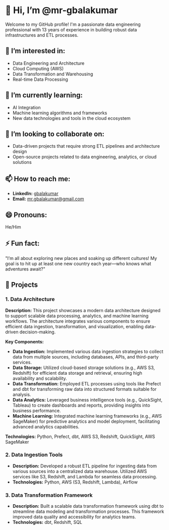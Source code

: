 # 👋 Hi, I’m @mr-gbalakumar

Welcome to my GitHub profile! I'm a passionate data engineering professional with 13 years of experience in building robust data infrastructures and ETL processes. 

## 👀 I’m interested in:
- Data Engineering and Architecture
- Cloud Computing (AWS)
- Data Transformation and Warehousing
- Real-time Data Processing

## 🌱 I’m currently learning:
- AI Integration
- Machine learning algorithms and frameworks
- New data technologies and tools in the cloud ecosystem

## 💞️ I’m looking to collaborate on:
- Data-driven projects that require strong ETL pipelines and architecture design
- Open-source projects related to data engineering, analytics, or cloud solutions

## 📫 How to reach me:
- **LinkedIn:** [gbalakumar](https://www.linkedin.com/in/gbalakumar)
- **Email:** mr.gbalakumar@gmail.com

## 😄 Pronouns:
He/Him

## ⚡ Fun fact:
"I’m all about exploring new places and soaking up different cultures! My goal is to hit up at least one new country each year—who knows what adventures await?"

## 💼 Projects

### 1. **Data Architecture**

  **Description:** This project showcases a modern data architecture designed to support scalable data processing, analytics, and machine learning workflows. The architecture integrates various components to ensure efficient data ingestion, transformation, and visualization, enabling data-driven decision-making.
  
  **Key Components:**
  - **Data Ingestion:** Implemented various data ingestion strategies to collect data from multiple sources, including databases, APIs, and third-party services.
  - **Data Storage:** Utilized cloud-based storage solutions (e.g., AWS S3, Redshift) for efficient data storage and retrieval, ensuring high availability and scalability.
  - **Data Transformation:** Employed ETL processes using tools like Prefect and dbt for transforming raw data into structured formats suitable for analysis.
  - **Data Analytics:** Leveraged business intelligence tools (e.g., QuickSight, Tableau) to create dashboards and reports, providing insights into business performance.
  - **Machine Learning:** Integrated machine learning frameworks (e.g., AWS SageMaker) for predictive analytics and model deployment, facilitating advanced analytics capabilities.
  
  **Technologies:** Python, Prefect, dbt, AWS S3, Redshift, QuickSight, AWS SageMaker
  

### 2. **Data Ingestion Tools**
   - **Description:** Developed a robust ETL pipeline for ingesting data from various sources into a centralized data warehouse. Utilized AWS services like S3, Redshift, and Lambda for seamless data processing.
   - **Technologies:** Python, AWS (S3, Redshift, Lambda), Airflow

### 3. **Data Transformation Framework**
   - **Description:** Built a scalable data transformation framework using dbt to streamline data modeling and transformation processes. This framework improved data quality and accessibility for analytics teams.
   - **Technologies:** dbt, Redshift, SQL


<!---
mr-gbalakumar/mr-gbalakumar is a ✨ special ✨ repository because its `README.md` (this file) appears on your GitHub profile.
You can click the Preview link to take a look at your changes.
--->
